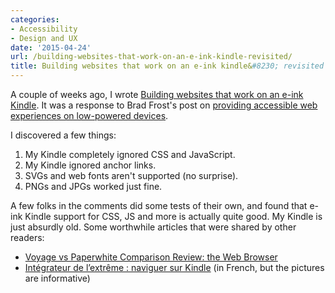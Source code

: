 ```yaml
---
categories:
- Accessibility
- Design and UX
date: '2015-04-24'
url: /building-websites-that-work-on-an-e-ink-kindle-revisited/
title: Building websites that work on an e-ink kindle&#8230; revisited
---
```


A couple of weeks ago, I wrote [Building websites that work on an e-ink Kindle](/building-websites-that-work-on-an-e-ink-kindle/). It was a response to Brad Frost's post on [providing accessible web experiences on low-powered devices](http://bradfrost.com/blog/post/accessibility-and-low-powered-devices/).

I discovered a few things:

1. My Kindle completely ignored CSS and JavaScript.
2. My Kindle ignored anchor links.
3. SVGs and web fonts aren't supported (no surprise).
4. PNGs and JPGs worked just fine.

A few folks in the comments did some tests of their own, and found that e-ink Kindle support for CSS, JS and more is actually quite good. My Kindle is just absurdly old. Some worthwhile articles that were shared by other readers:

* [Voyage vs Paperwhite Comparison Review: the Web Browser](http://the-digital-reader.com/2014/10/22/voyage-vs-paperwhite-comparison-review-web-browser/)
* [Intégrateur de l’extrême : naviguer sur Kindle](http://www.nicolas-hoffmann.net/source/1637-Integrateur-de-l-extreme-naviguer-sur-Kindle.html) (in French, but the pictures are informative)